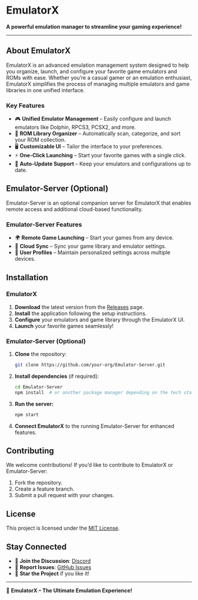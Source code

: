 # EmulatorX

**A powerful emulation manager to streamline your gaming experience!**

---

## About EmulatorX
EmulatorX is an advanced emulation management system designed to help you organize, launch, and configure your favorite game emulators and ROMs with ease. Whether you’re a casual gamer or an emulation enthusiast, EmulatorX simplifies the process of managing multiple emulators and game libraries in one unified interface.

### Key Features
- 🎮 **Unified Emulator Management** – Easily configure and launch emulators like Dolphin, RPCS3, PCSX2, and more.
- 📂 **ROM Library Organizer** – Automatically scan, categorize, and sort your ROM collection.
- 🖥️ **Customizable UI** – Tailor the interface to your preferences.
- ⚡ **One-Click Launching** – Start your favorite games with a single click.
- 🔄 **Auto-Update Support** – Keep your emulators and configurations up to date.

## Emulator-Server (Optional)
Emulator-Server is an optional companion server for EmulatorX that enables remote access and additional cloud-based functionality.

### Emulator-Server Features
- 🌍 **Remote Game Launching** – Start your games from any device.
- 📡 **Cloud Sync** – Sync your game library and emulator settings.
- 🔑 **User Profiles** – Maintain personalized settings across multiple devices.

## Installation
### EmulatorX
1. **Download** the latest version from the [Releases](https://github.com/your-org/EmulatorX/releases) page.
2. **Install** the application following the setup instructions.
3. **Configure** your emulators and game library through the EmulatorX UI.
4. **Launch** your favorite games seamlessly!

### Emulator-Server (Optional)
1. **Clone** the repository:
   ```sh
   git clone https://github.com/your-org/Emulator-Server.git
   ```
2. **Install dependencies** (if required):
   ```sh
   cd Emulator-Server
   npm install  # or another package manager depending on the tech stack
   ```
3. **Run the server:**
   ```sh
   npm start
   ```
4. **Connect EmulatorX** to the running Emulator-Server for enhanced features.

## Contributing
We welcome contributions! If you’d like to contribute to EmulatorX or Emulator-Server:
1. Fork the repository.
2. Create a feature branch.
3. Submit a pull request with your changes.

## License
This project is licensed under the [MIT License](LICENSE).

## Stay Connected
- 📢 **Join the Discussion**: [Discord](https://discord.gg/your-community)
- 📝 **Report Issues**: [GitHub Issues](https://github.com/your-org/EmulatorX/issues)
- 🌟 **Star the Project** if you like it!

---

🚀 **EmulatorX – The Ultimate Emulation Experience!**

